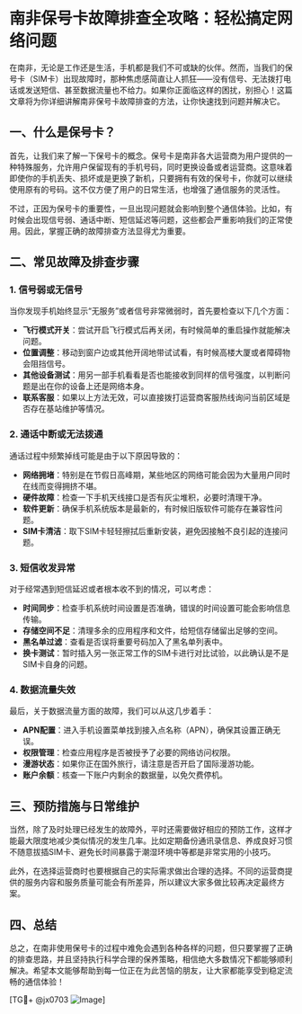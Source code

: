 # 南非保号卡故障排查全攻略：轻松搞定网络问题

在南非，无论是工作还是生活，手机都是我们不可或缺的伙伴。然而，当我们的保号卡（SIM卡）出现故障时，那种焦虑感简直让人抓狂——没有信号、无法拨打电话或发送短信、甚至数据流量也不给力。如果你正面临这样的困扰，别担心！这篇文章将为你详细讲解南非保号卡故障排查的方法，让你快速找到问题并解决它。

## 一、什么是保号卡？

首先，让我们来了解一下保号卡的概念。保号卡是南非各大运营商为用户提供的一种特殊服务，允许用户保留现有的手机号码，同时更换设备或者运营商。这意味着即使你的手机丢失、损坏或是更换了新机，只要拥有有效的保号卡，你就可以继续使用原有的号码。这不仅方便了用户的日常生活，也增强了通信服务的灵活性。

不过，正因为保号卡的重要性，一旦出现问题就会影响到整个通信体验。比如，有时候会出现信号弱、通话中断、短信延迟等问题，这些都会严重影响我们的正常使用。因此，掌握正确的故障排查方法显得尤为重要。

## 二、常见故障及排查步骤

### 1. 信号弱或无信号

当你发现手机始终显示“无服务”或者信号非常微弱时，首先要检查以下几个方面：

- **飞行模式开关**：尝试开启飞行模式后再关闭，有时候简单的重启操作就能解决问题。
- **位置调整**：移动到窗户边或其他开阔地带试试看，有时候高楼大厦或者障碍物会阻挡信号。
- **其他设备测试**：用另一部手机看看是否也能接收到同样的信号强度，以判断问题是出在你的设备上还是网络本身。
- **联系客服**：如果以上方法无效，可以直接拨打运营商客服热线询问当前区域是否存在基站维护等情况。

### 2. 通话中断或无法拨通

通话过程中频繁掉线可能是由于以下原因导致的：

- **网络拥堵**：特别是在节假日高峰期，某些地区的网络可能会因为大量用户同时在线而变得拥挤不堪。
- **硬件故障**：检查一下手机天线接口是否有灰尘堆积，必要时清理干净。
- **软件更新**：确保手机系统版本是最新的，有时候旧版软件可能存在兼容性问题。
- **SIM卡清洁**：取下SIM卡轻轻擦拭后重新安装，避免因接触不良引起的连接问题。

### 3. 短信收发异常

对于经常遇到短信延迟或者根本收不到的情况，可以考虑：

- **时间同步**：检查手机系统时间设置是否准确，错误的时间设置可能会影响信息传输。
- **存储空间不足**：清理多余的应用程序和文件，给短信存储留出足够的空间。
- **黑名单过滤**：查看是否误将重要号码加入了黑名单列表中。
- **换卡测试**：暂时插入另一张正常工作的SIM卡进行对比试验，以此确认是不是SIM卡自身的问题。

### 4. 数据流量失效

最后，关于数据流量方面的故障，我们可以从这几步着手：

- **APN配置**：进入手机设置菜单找到接入点名称（APN），确保其设置正确无误。
- **权限管理**：检查应用程序是否被授予了必要的网络访问权限。
- **漫游状态**：如果你正在国外旅行，请注意是否开启了国际漫游功能。
- **账户余额**：核查一下账户内剩余的数据量，以免欠费停机。

## 三、预防措施与日常维护

当然，除了及时处理已经发生的故障外，平时还需要做好相应的预防工作，这样才能最大限度地减少类似情况的发生几率。比如定期备份通讯录信息、养成良好习惯不随意拔插SIM卡、避免长时间暴露于潮湿环境中等都是非常实用的小技巧。

此外，在选择运营商时也要根据自己的实际需求做出合理的选择。不同的运营商提供的服务内容和服务质量可能会有所差异，所以建议大家多做比较再决定最终方案。

## 四、总结

总之，在南非使用保号卡的过程中难免会遇到各种各样的问题，但只要掌握了正确的排查思路，并且坚持执行科学合理的保养策略，相信绝大多数情况下都能够顺利解决。希望本文能够帮助到每一位正在为此苦恼的朋友，让大家都能享受到稳定流畅的通信体验！

[TG💪+ @jx0703 ![Image](https://github.com/user-attachments/assets/dbca1d08-cadb-493c-b0ec-ad6f7a83f270)]